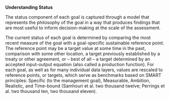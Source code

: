 **Understanding Status**The status component of each goal is captured through a model that represents the philosophy of the goal in a way that produces findings that are most useful to inform decision-making at the scale of the assessment.The current status of each goal is determined by comparing the most recent measure of the goal with a goal-specific sustainable reference point. The reference point may be a target value at some time in the past, comparison with some other location, a target previously established by a treaty or other agreement, or – best of all – a target determined by an accepted input-output equation (also called a production function). For each goal, as well as for many individual data layers, values are rescaled to reference points, or targets, which serve as benchmarks based on SMART principles: Specific (to the management goal), Measurable, Ambition, Realistic, and Time-bound (Samhouri et al. two thousand twelve; Perrings et al. two thousand ten, two thousand eleven).
